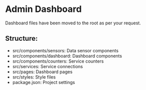 # Admin Dashboard

Dashboard files have been moved to the root as per your request.

## Structure:
- src/components/sensors: Data sensor components
- src/components/dashboard: Dashboard components
- src/components/counters: Service counters
- src/services: Service connections
- src/pages: Dashboard pages
- src/styles: Style files
- package.json: Project settings
